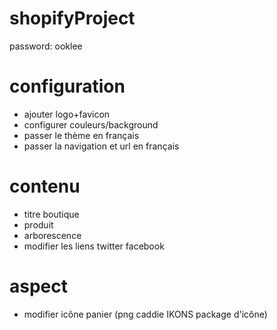 # shopifyProject
password: ooklee

# configuration
  - ajouter logo+favicon
  - configurer couleurs/background
  - passer le thème en français
  - passer la navigation et url en français

# contenu
  - titre boutique
  - produit
  - arborescence
  - modifier les liens twitter facebook

# aspect
  - modifier icône panier (png caddie IKONS package d'icône)


